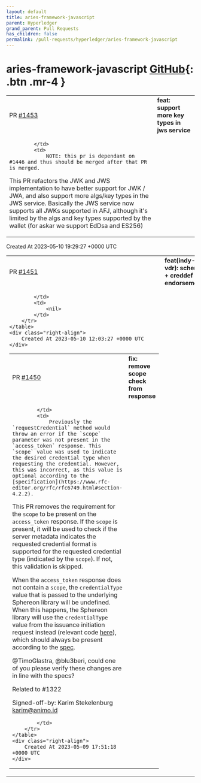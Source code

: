 ```yaml
---
layout: default
title: aries-framework-javascript
parent: Hyperledger
grand_parent: Pull Requests
has_children: false
permalink: /pull-requests/hyperledger/aries-framework-javascript
---
```


# aries-framework-javascript <span class="fs-3 right-align">[GitHub](https://github.com/hyperledger/aries-framework-javascript){: .btn .mr-4 }</span>


<div>
    <table>
        <tr>
            <td>
                PR <a href="https://github.com/hyperledger/aries-framework-javascript/pull/1453" class=".btn">#1453</a>
            </td>
            <td>
                <b>
                    feat: support more key types in jws service
                </b>
            </td>
        </tr>
        <tr>
            <td>
                
            </td>
            <td>
                NOTE: this pr is dependant on #1446 and thus should be merged after that PR is merged.

This PR refactors the JWK and JWS implementation to have better support for JWK / JWA, and also support more algs/key types in the JWS service. Basically the JWS service now supports all JWKs supported in AFJ, although it's limited by the algs and key types supported by the wallet (for askar we support EdDsa and ES256)
            </td>
        </tr>
    </table>
    <div class="right-align">
        Created At 2023-05-10 19:29:27 +0000 UTC
    </div>
</div>

<div>
    <table>
        <tr>
            <td>
                PR <a href="https://github.com/hyperledger/aries-framework-javascript/pull/1451" class=".btn">#1451</a>
            </td>
            <td>
                <b>
                    feat(indy-vdr): schema + creddef endorsement
                </b>
            </td>
        </tr>
        <tr>
            <td>
                
            </td>
            <td>
                <nil>
            </td>
        </tr>
    </table>
    <div class="right-align">
        Created At 2023-05-10 12:03:27 +0000 UTC
    </div>
</div>

<div>
    <table>
        <tr>
            <td>
                PR <a href="https://github.com/hyperledger/aries-framework-javascript/pull/1450" class=".btn">#1450</a>
            </td>
            <td>
                <b>
                    fix: remove scope check from response
                </b>
            </td>
        </tr>
        <tr>
            <td>
                
            </td>
            <td>
                Previously the `requestCredential` method would throw an error if the `scope` parameter was not present in the `access_token` response. This `scope` value was used to indicate the desired credential type when requesting the credential. However, this was incorrect, as this value is optional according to the [specification](https://www.rfc-editor.org/rfc/rfc6749.html#section-4.2.2).

This PR removes the requirement for the `scope` to be present on the `access_token` response. If the `scope` is present, it will be used to check if the server metadata indicates the requested credential format is supported for the requested credential type (indicated by the `scope`). If not, this validation is skipped.

When the `access_token` response does not contain a `scope`, the `credentialType` value that is passed to the underlying Sphereon library will be undefined. When this happens, the Sphereon library will use the `credentialType` value from the issuance initiation request instead (relevant code [here](https://github.com/Sphereon-Opensource/OID4VCI/blob/56b16a33fe8826043906f1d82616f0a9a0873d75/lib/CredentialRequestClient.ts#L66)), which should always be present according to the [spec](https://openid.net/specs/openid-4-verifiable-credential-issuance-1_0-09.html#section-e.1.1.3).

@TimoGlastra, @blu3beri, could one of you please verify these changes are in line with the specs? 

Related to #1322 

Signed-off-by: Karim Stekelenburg <karim@animo.id>

            </td>
        </tr>
    </table>
    <div class="right-align">
        Created At 2023-05-09 17:51:18 +0000 UTC
    </div>
</div>

